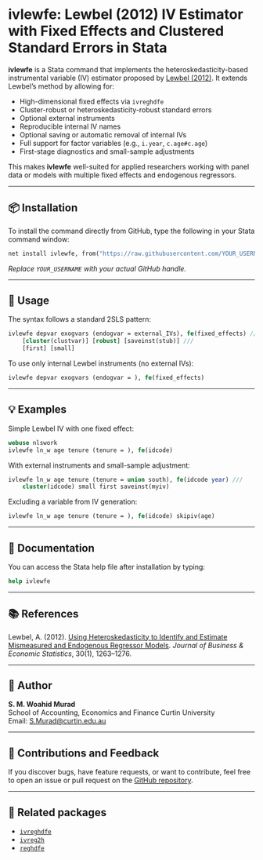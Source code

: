 # ivlewfe: Lewbel (2012) IV Estimator with Fixed Effects and Clustered Standard Errors in Stata

**ivlewfe** is a Stata command that implements the heteroskedasticity-based instrumental variable (IV) estimator proposed by [Lewbel (2012)](https://doi.org/10.1257/aer.102.3.1263). It extends Lewbel’s method by allowing for:

- High-dimensional fixed effects via `ivreghdfe`
- Cluster-robust or heteroskedasticity-robust standard errors
- Optional external instruments
- Reproducible internal IV names
- Optional saving or automatic removal of internal IVs
- Full support for factor variables (e.g., `i.year`, `c.age#c.age`)
- First-stage diagnostics and small-sample adjustments

This makes **ivlewfe** well-suited for applied researchers working with panel data or models with multiple fixed effects and endogenous regressors.


---

## 📦 Installation

To install the command directly from GitHub, type the following in your Stata command window:

```stata
net install ivlewfe, from("https://raw.githubusercontent.com/YOUR_USERNAME/ivlewfe/main/") replace
```

*Replace `YOUR_USERNAME` with your actual GitHub handle.*

---

## 📘 Usage

The syntax follows a standard 2SLS pattern:

```stata
ivlewfe depvar exogvars (endogvar = external_IVs), fe(fixed_effects) ///
    [cluster(clustvar)] [robust] [saveinst(stub)] ///
    [first] [small]
```

To use only internal Lewbel instruments (no external IVs):

```stata
ivlewfe depvar exogvars (endogvar = ), fe(fixed_effects)
```

---

## 💡 Examples

Simple Lewbel IV with one fixed effect:

```stata
webuse nlswork
ivlewfe ln_w age tenure (tenure = ), fe(idcode)
```

With external instruments and small-sample adjustment:

```stata
ivlewfe ln_w age tenure (tenure = union south), fe(idcode year) ///
    cluster(idcode) small first saveinst(myiv)
```

Excluding a variable from IV generation:

```stata
ivlewfe ln_w age tenure (tenure = ), fe(idcode) skipiv(age)
```

---

## 📄 Documentation

You can access the Stata help file after installation by typing:

```stata
help ivlewfe
```

---

## 📚 References

Lewbel, A. (2012). [Using Heteroskedasticity to Identify and Estimate Mismeasured and Endogenous Regressor Models](https://doi.org/10.1080/07350015.2012.643126). *Journal of Business & Economic Statistics*, 30(1), 1263–1276.

---

## 👤 Author

**S. M. Woahid Murad**  
School of Accounting, Economics and Finance
Curtin University  
Email: S.Murad@curtin.edu.au  

---

## 🧩 Contributions and Feedback

If you discover bugs, have feature requests, or want to contribute, feel free to open an issue or pull request on the [GitHub repository](https://github.com/YOUR_USERNAME/ivlewfe).

---

## 🔄 Related packages

- [`ivreghdfe`](https://github.com/sergiocorreia/ivreghdfe)
- [`ivreg2h`](https://ideas.repec.org/c/boc/bocode/s457555.html)
- [`reghdfe`](https://github.com/sergiocorreia/reghdfe)
